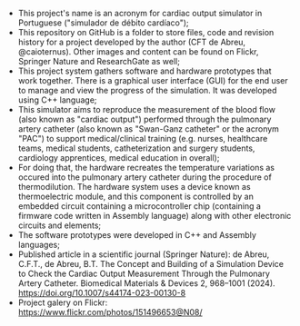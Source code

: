 - This project's name is an acronym for cardiac output simulator in Portuguese ("simulador de débito cardíaco");
- This repository on GitHub is a folder to store files, code and revision history for a project developed by the author (CFT de Abreu, @caioternus). Other images and content can be found on Flickr, Springer Nature and ResearchGate as well;
- This project system gathers software and hardware prototypes that work together. There is a graphical user interface (GUI) for the end user to manage and view the progress of the simulation. It was developed using C++ language;
- This simulator aims to reproduce the measurement of the blood flow (also known as "cardiac output") performed through the pulmonary artery catheter (also known as "Swan-Ganz catheter" or the acronym "PAC") to support medical/clinical training (e.g. nurses, healthcare teams, medical students, catheterization and surgery students, cardiology apprentices, medical education in overall);
- For doing that, the hardware recreates the temperature variations as occured into the pulmonary artery catheter during the procedure of thermodilution. The hardware system uses a device known as thermoelectric module, and this component is controlled by an embedded circuit containing a microcontroller chip (containing a firmware code written in Assembly language) along with other electronic circuits and elements;
- The software prototypes were developed in C++ and Assembly languages;
- Published article in a scientific journal (Springer Nature): de Abreu, C.F.T., de Abreu, B.T. The Concept and Building of a Simulation Device to Check the Cardiac Output Measurement Through the Pulmonary Artery Catheter. Biomedical Materials & Devices 2, 968–1001 (2024). https://doi.org/10.1007/s44174-023-00130-8
- Project galery on Flickr: https://www.flickr.com/photos/151496653@N08/

